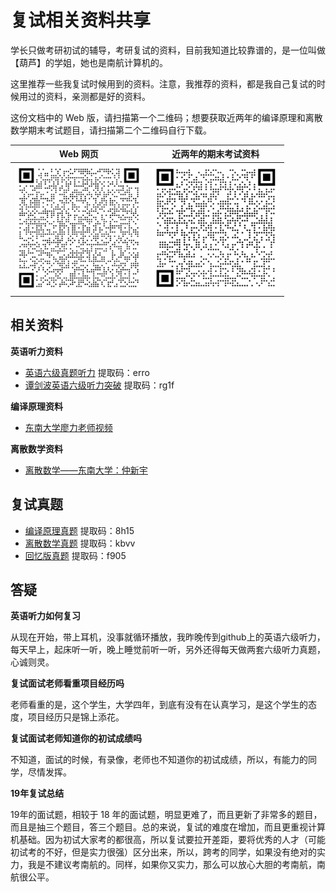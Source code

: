 # 复试相关资料共享

学长只做考研初试的辅导，考研复试的资料，目前我知道比较靠谱的，是一位叫做【葫芦】的学姐，她也是南航计算机的。

这里推荐一些我复试时候用到的资料。注意，我推荐的资料，都是我自己复试的时候用过的资料，亲测都是好的资料。

这份文档中的 Web 版，请扫描第一个二维码；想要获取近两年的编译原理和离散数学期末考试题目，请扫描第二个二维码自行下载。

| Web 网页                                                     | 近两年的期末考试资料                                         |
| ------------------------------------------------------------ | ------------------------------------------------------------ |
| <img  src="assets/image-20201222183149355.png" alt="image-20201222183149355" style="zoom: 20%;" /> | <img src="assets/image-20201222184335175.png" alt="image-20201222184335175" style="zoom:20%;" /> |



## 相关资料

**英语听力资料**

* [英语六级真题听力](https://pan.baidu.com/s/1CqVho02WtHYFhXe0JxUI4Q) 提取码：erro 
* [谭剑波英语六级听力突破](https://pan.baidu.com/s/1v-9H36auEZUuULh5ElS8aA) 提取码：rg1f 

**编译原理资料**

* [东南大学廖力老师视频](https://www.bilibili.com/video/av17704474?from=search&seid=4528436208142129340)

**离散数学资料**

* [离散数学——东南大学：仲新宇](https://www.bilibili.com/video/av39010602?from=search&seid=4551959006162759533)

## 复试真题

* [编译原理真题](https://pan.baidu.com/s/1AO7OQI2LsJaMu8KxIxXVoQ) 提取码：8h15
* [离散数学真题](https://pan.baidu.com/s/1DYNf5Wpoz5D_xnTRvlNd-g) 提取码：kbvv 
* [回忆版真题](https://pan.baidu.com/s/1I6Wpd7vgikhyAclp_5CwrQ) 提取码：f905



## 答疑

**英语听力如何复习**

从现在开始，带上耳机，没事就循环播放，我昨晚传到github上的英语六级听力，每天早上，起床听一听，晚上睡觉前听一听，另外还得每天做两套六级听力真题，心诚则灵。

**复试面试老师看重项目经历吗**

老师看重的是，这个学生，大学四年，到底有没有在认真学习，是这个学生的态度，项目经历只是锦上添花。

**复试面试老师知道你的初试成绩吗**

不知道，面试的时候，有录像，老师也不知道你的初试成绩，所以，有能力的同学，尽情发挥。

**19年复试总结**

19年的面试题，相较于 18 年的面试题，明显更难了，而且更新了非常多的题目，而且是抽三个题目，答三个题目。总的来说，复试的难度在增加，而且更重视计算机基础。因为初试大家考的都很高，所以复试要拉开差距，要将优秀的人才（可能初试考的不好，但是实力很强）区分出来，所以，跨考的同学，如果没有绝对的实力，我是不建议考南航的。同样，如果你又实力，那么可以放心大胆的考南航，南航很公平。
